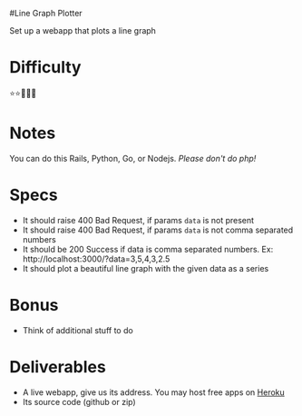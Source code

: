 #Line Graph Plotter

Set up a webapp that plots a line graph

# Difficulty
  :star::star::small_orange_diamond::small_orange_diamond::small_orange_diamond:

# Notes
  You can do this Rails, Python, Go, or Nodejs. *Please don't do php!*

# Specs
- It should raise 400 Bad Request, if params `data` is not present
- It should raise 400 Bad Request, if params `data` is not comma separated numbers
- It should be 200 Success if data is comma separated numbers. Ex: http://localhost:3000/?data=3,5,4,3,2.5
- It should plot a beautiful line graph with the given data as a series

# Bonus 
- Think of additional stuff to do

# Deliverables
- A live webapp, give us its address. You may host free apps on [Heroku](http://www.heroku.com)
- Its source code (github or zip)


